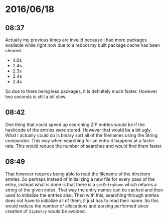 # 2016/06/18

## 08:37

Actually my previous times are invalid because I had more packages available
while right now due to a reboot my built package cache has been cleared.

 * 4.0s
 * 2.4s
 * 2.3s
 * 2.4s
 * 2.4s

So due to there being less packages, it is definitely much faster. However two
seconds is still a bit slow.

## 08:42

One thing that could speed up searching ZIP entries would be if the hashcode
of the entries were stored. However that would be a bit ugly. What I actually
could do is binary sort all of the filenames using the String comparator. This
way when searching for an entry it happens at a faster rate. This would reduce
the number of searches and would find them faster.

## 08:49

That however requires being able to read the filename of the directory entries.
So perhaps instead of initializing a new file for every pass of the entry,
instead what is done is that there is a `getEntryName` which returns a string
of the given index. That way the entry names can be cached and then used to
initialize the entries also. Then with this, searching through entries does not
have to initialize all of them, it just has to read their name. So this would
reduce the number of allocations and parsing performed since creation of
`ZipEntry` would be avoided.

